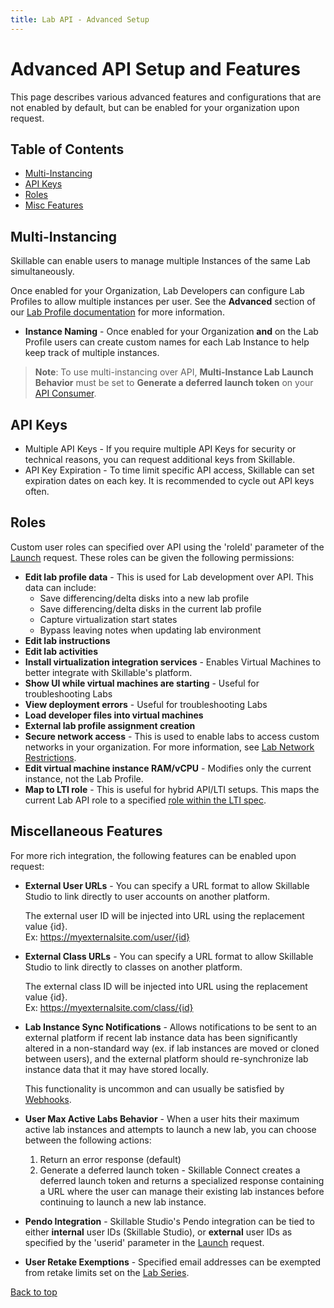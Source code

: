 ```yaml
---
title: Lab API - Advanced Setup
---
```

# Advanced API Setup and Features
This page describes various advanced features and configurations that are not enabled by default, but can be enabled for your organization upon request.

## Table of Contents
- [Multi-Instancing](#multi-instancing)
- [API Keys](#api-keys)
- [Roles](#roles)
- [Misc Features](#miscellaneous-features)

## Multi-Instancing
Skillable can enable users to manage multiple Instances of the same Lab simultaneously.

Once enabled for your Organization, Lab Developers can configure Lab Profiles to allow multiple instances per user. See the **Advanced** section of our [Lab Profile documentation](https://docs.skillable.com/lod/feature-focus/lab-profiles/create.md) for more information.

- **Instance Naming** - Once enabled for your Organization **and** on the Lab Profile users can create custom names for each Lab Instance to help keep track of multiple instances.
> **Note**: To use multi-instancing over API, **Multi-Instance Lab Launch Behavior** must be set to **Generate a deferred launch token** on your [API Consumer](integration-setup-general.md#what-is-an-api-consumer).

## API Keys
- Multiple API Keys - If you require multiple API Keys for security or technical reasons, you can request additional keys from Skillable.
- API Key Expiration - To time limit specific API access, Skillable can set expiration dates on each key. It is recommended to cycle out API keys often. 

## Roles
Custom user roles can specified over API using the 'roleId' parameter of the [Launch](https://connect.skillable.com/lab/operation/Launch/#!in=query&path=roleId&t=request) request. These roles can be given the following permissions:
- **Edit lab profile data** - This is used for Lab development over API. This data can include:
    - Save differencing/delta disks into a new lab profile
    - Save differencing/delta disks in the current lab profile
    - Capture virtualization start states
    - Bypass leaving notes when updating lab environment
- **Edit lab instructions**
- **Edit lab activities**
- **Install virtualization integration services** - Enables Virtual Machines to better integrate with Skillable's platform.
- **Show UI while virtual machines are starting** - Useful for troubleshooting Labs
- **View deployment errors** - Useful for troubleshooting Labs
- **Load developer files into virtual machines**
- **External lab profile assignment creation**
- **Secure network access** - This is used to enable labs to access custom networks in your organization. For more information, see [Lab Network Restrictions](https://docs.skillable.com/lod/lab-networks.md).
- **Edit virtual machine instance RAM/vCPU** - Modifies only the current instance, not the Lab Profile.
- **Map to LTI role** - This is useful for hybrid API/LTI setups. This maps the current Lab API role to a specified [role within the LTI spec](http://www.imsglobal.org/spec/lti-nrps/v2p0#context-membership).

## Miscellaneous  Features
For more rich integration, the following features can be enabled upon request:
- **External User URLs** - You can specify a URL format to allow Skillable Studio to link directly to user accounts on another platform.

    The external user ID will be injected into URL using the replacement value {id}. <br> Ex: https://myexternalsite.com/user/{id}

- **External Class URLs** - You can specify a URL format to allow Skillable Studio to link directly to classes on another platform.

    The external class ID will be injected into URL using the replacement value {id}. <br> Ex: https://myexternalsite.com/class/{id}

- **Lab Instance Sync Notifications** - Allows notifications to be sent to an external platform if recent lab instance data has been significantly altered in a non-standard way (ex. if lab instances are moved or cloned between users), and the external platform should re-synchronize lab instance data that it may have stored locally.
    
    This functionality is uncommon and can usually be satisfied by [Webhooks](https://docs.skillable.com/lod/api-consumer.md#webhooks).
- **User Max Active Labs Behavior** - When a user hits their maximum active lab instances and attempts to launch a new lab, you can choose between the following actions:
    1. Return an error response (default)
    1. Generate a deferred launch token - Skillable Connect creates a deferred launch token and returns a specialized response containing a URL where the user can manage their existing lab instances before continuing to launch a new lab instance.

- **Pendo Integration** - Skillable Studio's Pendo integration can be tied to either **internal** user IDs (Skillable Studio), or **external** user IDs as specified by the 'userid' parameter in the [Launch](https://connect.skillable.com/lab/operation/Launch/#!in=query&path=userid&t=request) request.

- **User Retake Exemptions** - Specified email addresses can be exempted from retake limits set on the [Lab Series](https://docs.skillable.com/lod/lab-series.md). 

[Back to top](#advanced-api-setup-and-features)